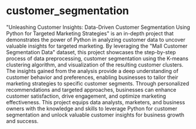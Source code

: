 # customer_segmentation
"Unleashing Customer Insights: Data-Driven Customer Segmentation Using Python for Targeted Marketing Strategies" is an in-depth project that demonstrates the power of Python in analyzing customer data to uncover valuable insights for targeted marketing. By leveraging the "Mall Customer Segmentation Data" dataset, this project showcases the step-by-step process of data preprocessing, customer segmentation using the K-means clustering algorithm, and visualization of the resulting customer clusters. The insights gained from the analysis provide a deep understanding of customer behavior and preferences, enabling businesses to tailor their marketing strategies to specific customer segments. Through personalized recommendations and targeted approaches, businesses can enhance customer satisfaction, drive engagement, and optimize marketing effectiveness. This project equips data analysts, marketers, and business owners with the knowledge and skills to leverage Python for customer segmentation and unlock valuable customer insights for business growth and success.

